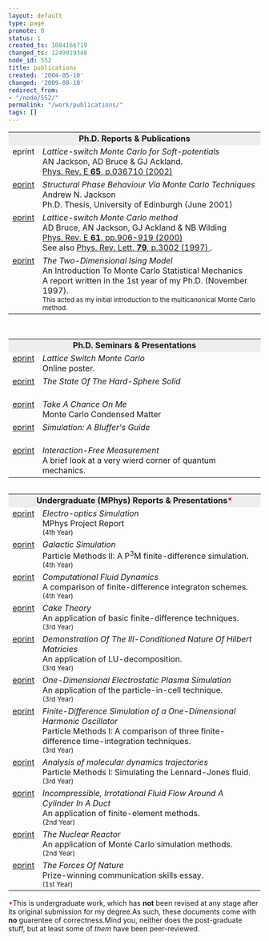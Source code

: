 ```yaml
---
layout: default
type: page
promote: 0
status: 1
created_ts: 1084166719
changed_ts: 1249919348
node_id: 552
title: publications
created: '2004-05-10'
changed: '2009-08-10'
redirect_from:
- "/node/552/"
permalink: "/work/publications/"
tags: []
---
```

<table width="80%" border="0" cellpadding="5" align="center">
<tr>
<td colspan="2" bgcolor="#eeeeee" align="center">
<font size="+0">
<b>Ph.D. Reports &amp; Publications</b>
</font>
</td>
</tr>
<tr>
<td valign="top">eprint</td>
<td>
<i>Lattice-switch Monte Carlo for Soft-potentials</i> <br>
AN Jackson, AD Bruce &amp; GJ Ackland.<br><a href="http://link.aps.org/abstract/PRE/v65/e036710">
Phys. Rev. E <b>65</b>, p.036710 (2002)
</a>
</td>
</tr>
<tr>
<td valign="top">
<a href="http://www.ph.ed.ac.uk/cmatter/cgi-bin/archive/show.cgi?db=theses&id=2">eprint</a>
</td>
<td><i>Structural Phase Behaviour Via Monte Carlo Techniques</i>
<br>
Andrew N. Jackson<br>
Ph.D. Thesis, University of Edinburgh (June 2001)
</td>
</tr>
<tr>
<td valign="top">
<a href="http://xxx.soton.ac.uk/abs/cond-mat/9910330">eprint</a>
</td><td>
<i>Lattice-switch Monte Carlo method</i>
<br>
AD Bruce, AN Jackson, GJ Ackland &amp; NB Wilding<br>
<a href="http://link.aps.org/abstract/PRE/v61/p906">
Phys. Rev. E <b>61</b>, pp.906-919 (2000)
</a>
<br>See also <a href="http://link.aps.org/abstract/PRL/v79/p3002">
Phys. Rev. Lett. <b>79</b>, p.3002 (1997)
</a>.
</td>
</tr>
<tr>
<td valign="top">
<a href="/ix2v/comphys/docs/phd/!IsingMCMC.pdf">eprint</a>
</td><td>
<i>The Two-Dimensional Ising Model</i>
<br>
An Introduction To Monte Carlo Statistical Mechanics<br>
A report written in the 1st year of my Ph.D. (November 1997).<br>
<font size="-1">This acted as my initial introduction to the multicanonical Monte Carlo method.</font>
</td>
</tr>
</table>
<br>
<table width="80%" border="0" cellpadding="5" align="center">
<tr>
<td colspan="2" bgcolor="#eeeeee" align="center">
<font size="+0">
<b>Ph.D. Seminars &amp; Presentations</b>
</font>
</td>
</tr><tr>
<td valign="top">
<a href="/ix2v/comphys/docs/phd/poster">eprint</a>
</td><td>
<i>Lattice Switch Monte Carlo</i>
<br>
Online poster.
</td>
</tr>
<tr>
<td valign="top">
<a href="/ix2v/comphys/docs/phd/hs-refrev.pdf">eprint</a></td>
<td>
<i>The State Of The Hard-Sphere Solid</i>
<br>
<br></td>
</tr>
<tr>
<td valign="top">
<a href="/ix2v/comphys/docs/phd/mccm.pdf">eprint</a></td>
<td>
<i>Take A Chance On Me</i>
<br>
Monte Carlo Condensed Matter<br></td>
</tr>
<tr>
<td valign="top"><a href="/ix2v/comphys/docs/phd/simguide.pdf">eprint</a>
</td>
<td>
<i>Simulation: A Bluffer's Guide</i>
<br>
<br></td>
</tr>
<tr><td valign="top">
<a href="/ix2v/comphys/docs/phd/ifm.pdf">eprint</a>
</td>
<td>
<i>Interaction-Free Measurement</i>
<br>
A brief look at a very wierd corner of quantum mechanics.<br></td></tr>
</table><table width="100%" border="0" cellpadding="5" cellspacing="5"></table>

<table width="80%" border="0" cellpadding="5" align="center">
<tr>
<td colspan="2" bgcolor="#eeeeee" align="center">
<font size="+0">
<b>Undergraduate (MPhys) Reports &amp; Presentations<font color="#ff0000">*</font>
</b>
</font></td>
</tr>
<tr>
<td valign="top">
<a href="/ix2v/comphys/docs/ug/y4-project.pdf">eprint</a>
</td>
<td>
<i>Electro-optics Simulation</i>
<br>MPhys Project Report<br>
<font size="-1">(4th Year)</font>
</td>
</tr>
<tr>
<td valign="top">
<a href="/ix2v/comphys/docs/ug/y4-pmii-galactic.pdf">eprint</a>
</td>
<td><i>Galactic Simulation</i> <br>
Particle Methods II: A P<sup>3</sup>M finite-difference simulation.<br>
<font size="-1">(4th Year)</font>
</td> </tr>
<tr> <td valign="top"> <a href="/ix2v/comphys/docs/ug/y4-cfd.pdf">eprint</a></td> <td>
<i>Computational Fluid Dynamics</i> <br>
A comparison of finite-difference integraton schemes.<br>
<font size="-1">(4th Year)</font>
</td> </tr>
<tr> <td valign="top"><a href="/ix2v/comphys/docs/ug/y3-fd-caketheory.pdf">eprint</a> </td> <td>
<i>Cake Theory</i> <br>
An application of basic finite-difference techniques.<br>
<font size="-1">(3rd Year)</font>
</td> </tr><tr> <td valign="top"> <a href="/ix2v/comphys/docs/ug/y3-na-hilbert.pdf">eprint</a> </td> <td>
<i>Demonstration Of The Ill-Conditioned Nature Of Hilbert Matricies</i> <br>
An application of LU-decomposition.<br>
<font size="-1">(3rd Year)</font></td> </tr>
<tr> <td valign="top"> <a href="/ix2v/comphys/docs/ug/y3-pic-plasma.pdf">eprint</a> </td> <td>
<i>One-Dimensional Electrostatic Plasma Simulation</i> <br>An application of the particle-in-cell technique.<br>
<font size="-1">(3rd Year)</font>
</td> </tr>
<tr> <td valign="top"> <a href="/ix2v/comphys/docs/ug/y3-pm1-fd-ho.pdf">eprint</a> </td> <td><i>Finite-Difference Simulation of a One-Dimensional Harmonic Oscillator</i> <br>
Particle Methods I: A comparison of three finite-difference time-integration techniques.<br>
<font size="-1">(3rd Year)</font>
</td> </tr>
<tr> <td valign="top"> <a href="/ix2v/comphys/docs/ug/y3-pm2-md-lj.pdf">eprint</a></td> <td>
<i>Analysis of molecular dynamics trajectories</i> <br>
Particle Methods I: Simulating the Lennard-Jones fluid.<br>
<font size="-1">(3rd Year)</font>
</td> </tr>
<tr> <td valign="top"><a href="/ix2v/comphys/docs/ug/y2-fe-flow.pdf">eprint</a> </td> <td>
<i>Incompressible, Irrotational Fluid Flow Around A Cylinder In A Duct</i> <br>
An application of finite-element methods.<br>
<font size="-1">(2nd Year)</font>
</td> </tr><tr> <td valign="top"> <a href="/ix2v/comphys/docs/ug/y2-mc-reactor.pdf">eprint</a> </td> <td>
<i>The Nuclear Reactor</i> <br>
An application of Monte Carlo simulation methods.<br>
<font size="-1">(2nd Year)</font></td> </tr>
<tr> <td valign="top"> <a href="/ix2v/comphys/docs/ug/y1-forces.pdf">eprint</a> </td> <td>
<i>The Forces Of Nature</i> <br>Prize-winning communication skills essay.<br>
<font size="-1">(1st Year)</font>
</td> </tr>
</table>
<p>
<font color="#ff0000">*</font>This is undergraduate work, which has <b>not</b> been revised at any stage after its original submission for my degree.As such, these documents come with <b>no</b> guarentee of correctness.Mind you, neither does the post-graduate stuff, but at least some of <i>them</i> have been peer-reviewed.</p>
